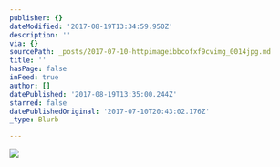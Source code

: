 ```yaml
---
publisher: {}
dateModified: '2017-08-19T13:34:59.950Z'
description: ''
via: {}
sourcePath: _posts/2017-07-10-httpimageibbcofxf9cvimg_0014jpg.md
title: ''
hasPage: false
inFeed: true
author: []
datePublished: '2017-08-19T13:35:00.244Z'
starred: false
datePublishedOriginal: '2017-07-10T20:43:02.176Z'
_type: Blurb

---
```

![](https://the-grid-user-content.s3-us-west-2.amazonaws.com/a396773e-582b-403a-9c10-ac519da37a04.jpg)